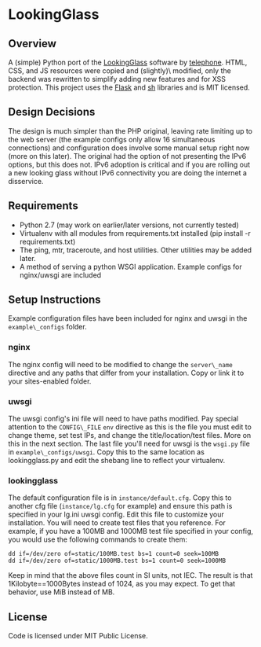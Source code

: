 # LookingGlass

## Overview
A \(simple\) Python port of the [LookingGlass](https://github.com/telephone/LookingGlass) software by [telephone](https://github.com/telephone).  HTML, CSS, and JS resources were copied and \(slightly)\ modified, only the backend was rewritten to simplify adding new features and for XSS protection.  This project uses the [Flask](http://flask.pocoo.org/) and [sh](https://amoffat.github.io/sh/) libraries and is MIT licensed.

## Design Decisions
The design is much simpler than the PHP original, leaving rate limiting up to the web server \(the example configs only allow 16 simultaneous connections\) and configuration does involve some manual setup right now \(more on this later\).  The original had the option of not presenting the IPv6 options, but this does not.  IPv6 adoption is critical and if you are rolling out a new looking glass without IPv6 connectivity you are doing the internet a disservice.

## Requirements
* Python 2.7 (may work on earlier/later versions, not currently tested)
* Virtualenv with all modules from requirements.txt installed (pip install -r requirements.txt)
* The ping, mtr, traceroute, and host utilities.  Other utilities may be added later.
* A method of serving a python WSGI application.  Example configs for nginx/uwsgi are included

## Setup Instructions
Example configuration files have been included for nginx and uwsgi in the `example\_configs` folder.

### nginx
The nginx config will need to be modified to change the `server\_name` directive and any paths that differ from your installation.  Copy or link it to your sites-enabled folder.

### uwsgi
The uwsgi config's ini file will need to have paths modified.  Pay special attention to the `CONFIG\_FILE` `env` directive as this is the file you must edit to change theme, set test IPs, and change the title/location/test files.  More on this in the next section.  The last file you'll need for uwsgi is the `wsgi.py` file in `example\_configs/uwsgi`.  Copy this to the same location as lookingglass.py and edit the shebang line to reflect your virtualenv.

### lookingglass
The default configuration file is in `instance/default.cfg`.  Copy this to another cfg file \(`instance/lg.cfg` for example\) and ensure this path is specified in your lg.ini uwsgi config.  Edit this file to customize your installation.  You will need to create test files that you reference.  For example, if you have a 100MB and 1000MB test file specified in your config, you would use the following commands to create them:

    dd if=/dev/zero of=static/100MB.test bs=1 count=0 seek=100MB
    dd if=/dev/zero of=static/1000MB.test bs=1 count=0 seek=1000MB

Keep in mind that the above files count in SI units, not IEC.  The result is that 1Kilobyte==1000Bytes instead of 1024, as you may expect.  To get that behavior, use MiB instead of MB.

## License
Code is licensed under MIT Public License.
